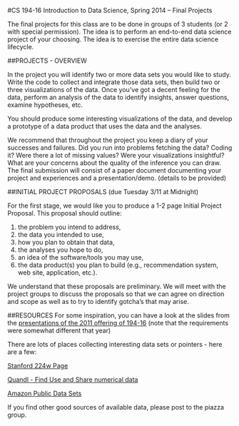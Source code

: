 #CS 194-16 Introduction to Data Science, Spring 2014 – Final Projects

The final projects for this class are to be done in groups of 3 students (or 2 with special permission).   The idea is to perform an end-to-end data science project of your choosing.   The idea is to exercise the entire data science lifecycle. 

##PROJECTS - OVERVIEW

In the project you will identify two or more data sets you would like to study.   Write the code to collect and integrate those data sets, then build two or three visualizations of the data. Once you’ve got a decent feeling for the data, perform an analysis of the data to identify insights, answer questions, examine hypotheses, etc.   

You should produce some interesting visualizations of the data, and develop a prototype of a data product that uses the data and the analyses.

We recommend that throughout the project you keep a diary of your successes and failures. Did you run into problems fetching the data? Coding it? Were there a lot of missing values? Were your visualizations insightful? What are your concerns about the quality of the inference you can draw.
The final submission will consist of a paper document documenting your project and experiences and a presentation/demo. (details to be provided)

##INITIAL PROJECT PROPOSALS (due Tuesday 3/11 at Midnight)

For the first stage, we would like you to produce a 1-2 page Initial Project Proposal.   This proposal should outline:

1.	the problem you intend to address,
2.	the data you intended to use,
3.	how you plan to obtain that data,
4.	the analyses you hope to do,
5.	an idea of the software/tools you may use,
6.	the data product(s) you plan to build (e.g., recommendation system, web site, application, etc.).

We understand that these proposals are preliminary.  We will meet with the project groups to discuss the proposals so that we can agree on direction and scope as well as to try to identify gotcha’s that may arise.

##RESOURCES
For some inspiration, you can have a look at the slides from the [presentations of the 2011 offering of 194-16](http://datascienc.es/2011final-project/)  (note that the requirements were somewhat different that year)

There are lots of places collecting interesting data sets or pointers - here are a few: 

[Stanford 224w Page](http://www.stanford.edu/class/cs224w/resources.html)

[Quandl - Find Use and Share numerical data](www.quandl.com)

[Amazon Public Data Sets](http://aws.amazon.com/publicdatasets/)

If you find other good sources of available data, please post to the piazza group.

